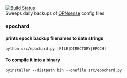 [![Build Status](https://travis-ci.com/mike-seagull/epochard.svg?branch=master)](https://travis-ci.com/mike-seagull/epochard)  
Sweeps daily backups of [OPNsense](https://opnsense.org/) config files
<h3>epochard</h3>
<h4>prints epoch backup filenames to date strings</h4>
<code>python src/epochard.py [FILE|DIRECTORY|EPOCH]</code>
<h4>To compile it into a binary</h4>
<code>pyinstaller --distpath bin --onefile src/epochard.py</code>
